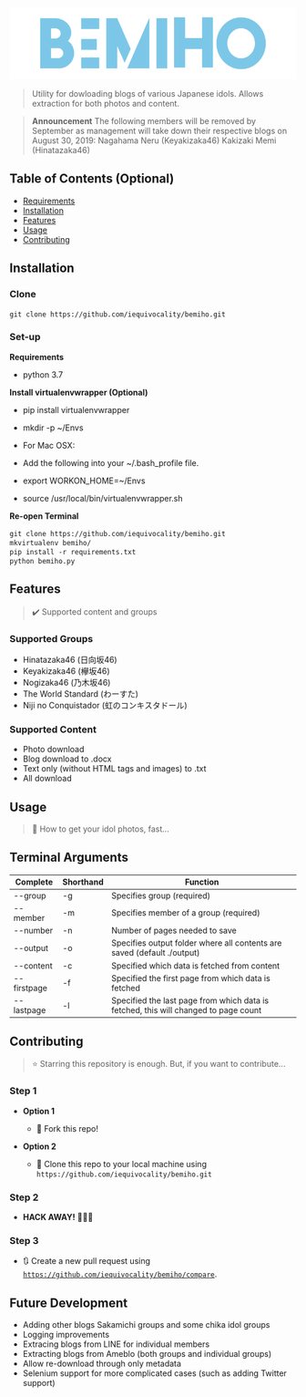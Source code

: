 ![alt text](logo.png)
> Utility for dowloading blogs of various Japanese idols. Allows extraction for both photos and content.

> **Announcement**
> The following members will be removed by September as management
> will take down their respective blogs on August 30, 2019:
>       Nagahama Neru (Keyakizaka46)
>       Kakizaki Memi (Hinatazaka46)

## Table of Contents (Optional)

- [Requirements](#requirements)
- [Installation](#installation)
- [Features](#features)
- [Usage](#usage)
- [Contributing](#contributing)

## Installation

### Clone

```shell
git clone https://github.com/iequivocality/bemiho.git
```

### Set-up

**Requirements**
- python 3.7

**Install virtualenvwrapper (Optional)**
- pip install virtualenvwrapper
- mkdir -p ~/Envs

- For Mac OSX:
- Add the following into your ~/.bash_profile file.
- export WORKON_HOME=~/Envs
- source /usr/local/bin/virtualenvwrapper.sh

**Re-open Terminal**
```shell
git clone https://github.com/iequivocality/bemiho.git
mkvirtualenv bemiho/
pip install -r requirements.txt
python bemiho.py
```

## Features
> ✔️ Supported content and groups

### Supported Groups
- Hinatazaka46 (日向坂46)
- Keyakizaka46 (欅坂46)
- Nogizaka46 (乃木坂46)
- The World Standard (わーすた)
- Niji no Conquistador (虹のコンキスタドール)

### Supported Content
- Photo download
- Blog download to .docx
- Text only (without HTML tags and images) to .txt
- All download

## Usage
> 💎 How to get your idol photos, fast...

## Terminal Arguments

| Complete    | Shorthand | Function   |
| ----------- | --------- | ----- |
| --group     | -g        | Specifies group (required) |
| --member    | -m        | Specifies member of a group (required) |
| --number    | -n        | Number of pages needed to save |
| --output    | -o        | Specifies output folder where all contents are saved (default ./output) |
| --content   | -c        | Specified which data is fetched from content |
| --firstpage | -f        | Specified the first page from which data is fetched |
| --lastpage  | -l        | Specified the last page from which data is fetched, this will changed to page count |

## Contributing
> ⭐️ Starring this repository is enough. But, if you want to contribute...

### Step 1

- **Option 1**
    - 🍴 Fork this repo!

- **Option 2**
    - 👯 Clone this repo to your local machine using `https://github.com/iequivocality/bemiho.git`

### Step 2

- **HACK AWAY!** 🔨🔨🔨

### Step 3

- 🔃 Create a new pull request using <a href="https://github.com/iequivocality/bemiho/compare" target="_blank">`https://github.com/iequivocality/bemiho/compare`</a>.

## Future Development
- Adding other blogs Sakamichi groups and some chika idol groups
- Logging improvements
- Extracing blogs from LINE for individual members
- Extracting blogs from Ameblo (both groups and individual groups)
- Allow re-download through only metadata
- Selenium support for more complicated cases (such as adding Twitter support)
